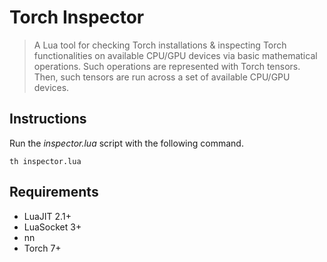 # Torch Inspector
> A Lua tool for checking Torch installations & inspecting Torch functionalities on available CPU/GPU devices via basic mathematical operations. Such operations are represented with Torch tensors. Then, such tensors are run across a set of available CPU/GPU devices.

## Instructions
Run the *inspector.lua* script with the following command.
```
th inspector.lua
```

## Requirements
* LuaJIT 2.1+
* LuaSocket 3+
* nn
* Torch 7+
